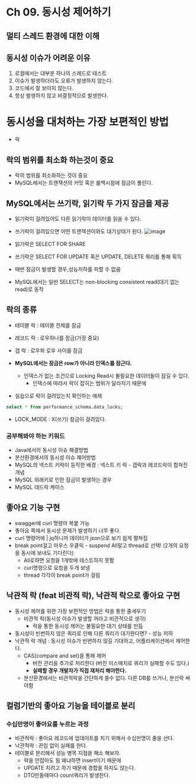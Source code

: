 # Ch 09. 동시성 제어하기

## 멀티 스레드 환경에 대한 이해

## 동시성 이슈가 어려운 이유
1. 로컬에서는 대부분 하나의 스레드로 테스트
2. 이슈가 발생하더라도 오류가 발생하지 않는다.
3. 코드에서 잘 보이지 않는다.
4. 항상 발생하지 않고 비결정적으로 발생한다.

# 동시성을 대처하는 가장 보편적인 방법
+ 락

## 락의 범위를 최소화 하는것이 중요
+ 락의 범위를 최소화하는 것이 중요
+ MySQL에서는 트랜잭션의 커밋 혹은 롤백시점에 잠금이 풀린다.

## MySQL에서는 쓰기락, 읽기락 두 가지 잠금을 제공
+ 읽기락이 걸려있어도 다른 읽기락이 데이터를 읽을 수 있다.
+ 쓰기락이 걸려있으면 어떤 트랜잭션이와도 대기상태가 된다.
![image](https://github.com/HyangKeunChoi/TIL-Today-I-Learned-/assets/49984996/7b75a52e-d781-49bd-81f1-c2dcd5a24c95)

+ 읽기락은 SELECT FOR SHARE
+ 쓰기락은 SELECT FOR UPDATE 혹은 UPDATE, DELETE 쿼리를 통해 획득

+ 매번 잠금이 발생할 경우,성능저하를 피할 수 없음
+ MySQL에서는 일반 SELECT는 non-blocking consistent read(대기 없는 read)로 동작

## 락의 종류
+ 테이블 락 : 테이블 전체를 잠금
+ 레코드 락 : 로우하나를 잠금(가장 중요)
+ 갭 락 : 로우와 로우 사이를 잠금

+ **MySQL에서는 잠금은 row가 아니라 인덱스를 잠근다.**
  - 인덱스가 없는 조건으로 Locking Read시 불필요한 데이터들이 잠길 수 있다.
    - 인덱스에 따라서 락이 잡히는 범위가 달라지기 때문에

 + 실습으로 락이 걸려있는지 확인하는 예제
 
```sql
select * from performance_schema.data_locks;
```
+ LOCK_MODE : X(쓰기) 잠금이 걸려있다.

### 공부해봐야 하는 키워드
+ Java에서의 동시성 이슈 해결방법
+ 분산환경에서의 동시성 이슈 제어방법
+ MySQL의 넥스트 키락이 등작한 배경 : 넥스트 키 락 - 갭락과 레코드락이 합쳐진 개념
+ MySQL 외래키로 인한 잠금이 발생하는 경우
+ MySQL 데드락 케이스

## 좋아요 기능 구현
+ swagger에 curl 명령어 복붙 가능
+ 좋아요 쪽에서 동시성 문제가 발생하기 너무 좋다.
+ curl 명령어에 | jq하니까 데이터가 json으로 보기 쉽게 펼쳐짐
+ break point걸고 마우스 우클릭 - suspend All말고 thread로 선택! (2개의 요청을 동시에 보내도 기다린다)
  - All로하면 요청을 1개밖에 테스트하지 못함 
  - curl명령으로 요청을 두개 보냄
  - thread 각각이 break point가 걸림

## 낙관적 락 (feat 비관적 락),  낙관적 락으로 좋아요 구현
+ 동시성 제어를 위한 가장 보편적인 방법은 락을 통한 줄세우기
  - 비관적 락(동시성 이슈가 발생할 꺼라고 비관적으로 생각)
    - 락을 통한 동시성 제어는 불필요한 대기 상태를 만듬
+ 동시성이 빈번하지 않은 쿼리로 인해 다른 쿼리가 대기한다면? - 성능 저하
+ 낙관적 락 개념 : 동시성 이슈가 빈번하지 않길 기대하고, 어플리케이션에서 제어한다.
   - CAS(compare and set)을 통해 제어
      - 버전 관리을 추가로 처리한다 (버전 미스매치로 쿼리가 실패할 수도 있다.)
      - **실패할 경우 개발자가 직접 재처리 해야한다.**
   - 분산환경에서는 비관적락을 간단하게 쓸수 없다. 다른 DB를 쓰거나, 분산락 써야함
 
## 컬럼기반의 좋아요 기능을 테이블로 분리

### 수십만명이 좋아요를 누르는 과정
+ 비관적락 : 좋아요 레코드에 업데이트를 치기 위해서 수십만명이 줄을 선다.
+ 낙관적락 : 끈임 없이 실패를 한다.
+ 테이블로 분리해서 성능 병목 지점을 해소 해보자.
  - 락을 안잡아도 됨 왜냐하면 insert이기 때문에
  - UPDATE 치려고 하기 때문에 경합을 하지도 않는다.
  - DTO만들때마다 count쿼리가 발생한다.
 

